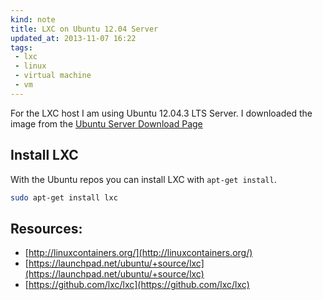 ```yaml
---
kind: note
title: LXC on Ubuntu 12.04 Server
updated_at: 2013-11-07 16:22
tags:
 - lxc
 - linux
 - virtual machine
 - vm
---
```


For the LXC host I am using Ubuntu 12.04.3 LTS Server. I downloaded the image
from the [Ubuntu Server Download Page](http://www.ubuntu.com/download/server)

## Install LXC

With the Ubuntu repos you can install LXC with `apt-get install`. 

```bash
sudo apt-get install lxc
```

## Resources: 

* [http://linuxcontainers.org/](http://linuxcontainers.org/)
* [https://launchpad.net/ubuntu/+source/lxc](https://launchpad.net/ubuntu/+source/lxc)
* [https://github.com/lxc/lxc](https://github.com/lxc/lxc)
